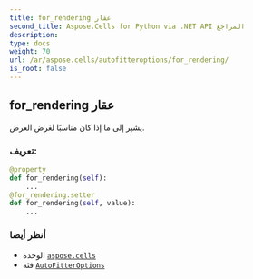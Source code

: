 ```yaml
---
title: for_rendering عقار
second_title: Aspose.Cells for Python via .NET API المراجع
description:
type: docs
weight: 70
url: /ar/aspose.cells/autofitteroptions/for_rendering/
is_root: false
---
```

##  for_rendering عقار

يشير إلى ما إذا كان مناسبًا لغرض العرض.
###  تعريف:
```python
@property
def for_rendering(self):
    ...
@for_rendering.setter
def for_rendering(self, value):
    ...
```

###  أنظر أيضا
* الوحدة [`aspose.cells`](../../)
* فئة [`AutoFitterOptions`](/cells/python-net/ar/aspose.cells/autofitteroptions)
